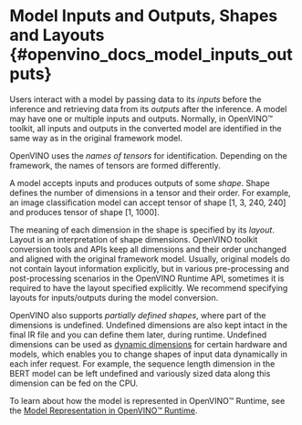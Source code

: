 # Model Inputs and Outputs, Shapes and Layouts {#openvino_docs_model_inputs_outputs}

Users interact with a model by passing data to its _inputs_ before the inference and retrieving data from its _outputs_ after the inference. A model may have one or multiple inputs and outputs. Normally, in OpenVINO™ toolkit, all inputs and outputs in the converted model are identified in the same way as in the original framework model.

OpenVINO uses the _names of tensors_ for identification. Depending on the framework, the names of tensors are formed differently.

A model accepts inputs and produces outputs of some _shape_. Shape defines the number of dimensions in a tensor and their order. For example, an image classification model can accept tensor of shape [1, 3, 240, 240] and produces tensor of shape [1, 1000].

The meaning of each dimension in the shape is specified by its _layout_. Layout is an interpretation of shape dimensions. OpenVINO toolkit conversion tools and APIs keep all dimensions and their order unchanged and aligned with the original framework model. Usually, original models do not contain layout information explicitly, but in various pre-processing and post-processing scenarios in the OpenVINO Runtime API, sometimes it is required to have the layout specified explicitly. We recommend specifying layouts for inputs/outputs during the model conversion.

OpenVINO also supports _partially defined shapes_, where part of the dimensions is undefined. Undefined dimensions are also kept intact in the final IR file and you can  define them later, during runtime. Undefined dimensions can be used as [dynamic dimensions](OV_Runtime_UG/ov_dynamic_shapes.md) for certain hardware and models, which enables you to change shapes of input data dynamically in each infer request. For example, the sequence length dimension in the BERT model can be left undefined and variously sized data along this dimension can be fed on the CPU.

To learn about how the model is represented in OpenVINO™ Runtime, see the [Model Representation in OpenVINO™ Runtime](OV_Runtime_UG/model_representation.md).